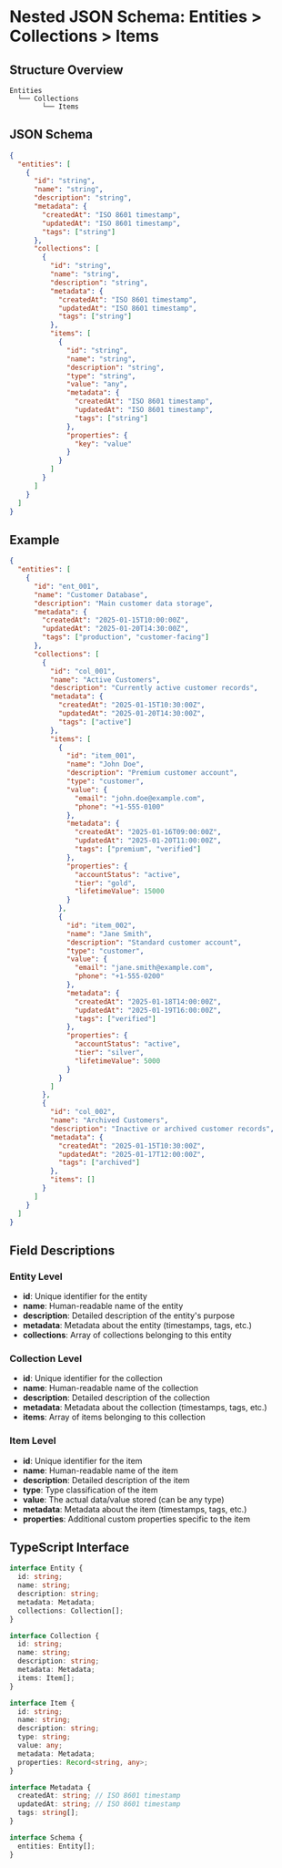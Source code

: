 # Nested JSON Schema: Entities > Collections > Items

## Structure Overview

```
Entities
  └── Collections
        └── Items
```

## JSON Schema

```json
{
  "entities": [
    {
      "id": "string",
      "name": "string",
      "description": "string",
      "metadata": {
        "createdAt": "ISO 8601 timestamp",
        "updatedAt": "ISO 8601 timestamp",
        "tags": ["string"]
      },
      "collections": [
        {
          "id": "string",
          "name": "string",
          "description": "string",
          "metadata": {
            "createdAt": "ISO 8601 timestamp",
            "updatedAt": "ISO 8601 timestamp",
            "tags": ["string"]
          },
          "items": [
            {
              "id": "string",
              "name": "string",
              "description": "string",
              "type": "string",
              "value": "any",
              "metadata": {
                "createdAt": "ISO 8601 timestamp",
                "updatedAt": "ISO 8601 timestamp",
                "tags": ["string"]
              },
              "properties": {
                "key": "value"
              }
            }
          ]
        }
      ]
    }
  ]
}
```

## Example

```json
{
  "entities": [
    {
      "id": "ent_001",
      "name": "Customer Database",
      "description": "Main customer data storage",
      "metadata": {
        "createdAt": "2025-01-15T10:00:00Z",
        "updatedAt": "2025-01-20T14:30:00Z",
        "tags": ["production", "customer-facing"]
      },
      "collections": [
        {
          "id": "col_001",
          "name": "Active Customers",
          "description": "Currently active customer records",
          "metadata": {
            "createdAt": "2025-01-15T10:30:00Z",
            "updatedAt": "2025-01-20T14:30:00Z",
            "tags": ["active"]
          },
          "items": [
            {
              "id": "item_001",
              "name": "John Doe",
              "description": "Premium customer account",
              "type": "customer",
              "value": {
                "email": "john.doe@example.com",
                "phone": "+1-555-0100"
              },
              "metadata": {
                "createdAt": "2025-01-16T09:00:00Z",
                "updatedAt": "2025-01-20T11:00:00Z",
                "tags": ["premium", "verified"]
              },
              "properties": {
                "accountStatus": "active",
                "tier": "gold",
                "lifetimeValue": 15000
              }
            },
            {
              "id": "item_002",
              "name": "Jane Smith",
              "description": "Standard customer account",
              "type": "customer",
              "value": {
                "email": "jane.smith@example.com",
                "phone": "+1-555-0200"
              },
              "metadata": {
                "createdAt": "2025-01-18T14:00:00Z",
                "updatedAt": "2025-01-19T16:00:00Z",
                "tags": ["verified"]
              },
              "properties": {
                "accountStatus": "active",
                "tier": "silver",
                "lifetimeValue": 5000
              }
            }
          ]
        },
        {
          "id": "col_002",
          "name": "Archived Customers",
          "description": "Inactive or archived customer records",
          "metadata": {
            "createdAt": "2025-01-15T10:30:00Z",
            "updatedAt": "2025-01-17T12:00:00Z",
            "tags": ["archived"]
          },
          "items": []
        }
      ]
    }
  ]
}
```

## Field Descriptions

### Entity Level
- **id**: Unique identifier for the entity
- **name**: Human-readable name of the entity
- **description**: Detailed description of the entity's purpose
- **metadata**: Metadata about the entity (timestamps, tags, etc.)
- **collections**: Array of collections belonging to this entity

### Collection Level
- **id**: Unique identifier for the collection
- **name**: Human-readable name of the collection
- **description**: Detailed description of the collection
- **metadata**: Metadata about the collection (timestamps, tags, etc.)
- **items**: Array of items belonging to this collection

### Item Level
- **id**: Unique identifier for the item
- **name**: Human-readable name of the item
- **description**: Detailed description of the item
- **type**: Type classification of the item
- **value**: The actual data/value stored (can be any type)
- **metadata**: Metadata about the item (timestamps, tags, etc.)
- **properties**: Additional custom properties specific to the item

## TypeScript Interface

```typescript
interface Entity {
  id: string;
  name: string;
  description: string;
  metadata: Metadata;
  collections: Collection[];
}

interface Collection {
  id: string;
  name: string;
  description: string;
  metadata: Metadata;
  items: Item[];
}

interface Item {
  id: string;
  name: string;
  description: string;
  type: string;
  value: any;
  metadata: Metadata;
  properties: Record<string, any>;
}

interface Metadata {
  createdAt: string; // ISO 8601 timestamp
  updatedAt: string; // ISO 8601 timestamp
  tags: string[];
}

interface Schema {
  entities: Entity[];
}
```
